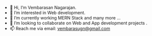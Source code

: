 - 👋 Hi, I’m Vembarasan Nagarajan.
- 👀 I’m interested in Web development.
- 🌱 I’m currently working MERN Stack and many more ...
- 💞️ I’m looking to collaborate on Web and App development projects .
- 📫 Reach me via email: vembarasugn@gmail.com


